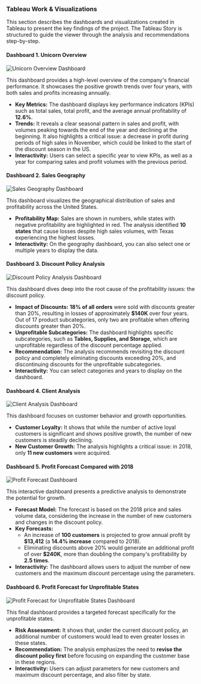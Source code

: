 ### **Tableau Work & Visualizations**

This section describes the dashboards and visualizations created in Tableau to present the key findings of the project. The Tableau Story is structured to guide the viewer through the analysis and recommendations step-by-step.

#### **Dashboard 1. Unicorn Overview**

![Unicorn Overview Dashboard](../screenshots/1_Unicorn_Overview.png)

This dashboard provides a high-level overview of the company's financial performance. It showcases the positive growth trends over four years, with both sales and profits increasing annually.

* **Key Metrics:** The dashboard displays key performance indicators (KPIs) such as total sales, total profit, and the average annual profitability of **12.6%**.
* **Trends:** It reveals a clear seasonal pattern in sales and profit, with volumes peaking towards the end of the year and declining at the beginning. It also highlights a critical issue: a decrease in profit during periods of high sales in November, which could be linked to the start of the discount season in the US.
* **Interactivity:** Users can select a specific year to view KPIs, as well as a year for comparing sales and profit volumes with the previous period.

#### **Dashboard 2. Sales Geography**

![Sales Geography Dashboard](../screenshots/2_Sales_Geography.png)

This dashboard visualizes the geographical distribution of sales and profitability across the United States.

* **Profitability Map:** Sales are shown in numbers, while states with negative profitability are highlighted in red. The analysis identified **10 states** that cause losses despite high sales volumes, with Texas experiencing the highest losses.
* **Interactivity:** On the geography dashboard, you can also select one or multiple years to display the data.

#### **Dashboard 3. Discount Policy Analysis**

![Discount Policy Analysis Dashboard](../screenshots/3_Discount_Policy_Analysis.png)

This dashboard dives deep into the root cause of the profitability issues: the discount policy.

* **Impact of Discounts:** **18% of all orders** were sold with discounts greater than 20%, resulting in losses of approximately **$140K** over four years. Out of 17 product subcategories, only two are profitable when offering discounts greater than 20%.
* **Unprofitable Subcategories:** The dashboard highlights specific subcategories, such as **Tables, Supplies, and Storage**, which are unprofitable regardless of the discount percentage applied.
* **Recommendation:** The analysis recommends revisiting the discount policy and completely eliminating discounts exceeding 20%, and discontinuing discounts for the unprofitable subcategories.
* **Interactivity:** You can select categories and years to display on the dashboard.

#### **Dashboard 4. Client Analysis**

![Client Analysis Dashboard](../screenshots/4_Clients_Analysis.png)

This dashboard focuses on customer behavior and growth opportunities.

* **Customer Loyalty:** It shows that while the number of active loyal customers is significant and shows positive growth, the number of new customers is steadily declining.
* **New Customer Growth:** The analysis highlights a critical issue: in 2018, only **11 new customers** were acquired.

#### **Dashboard 5. Profit Forecast Compared with 2018**

![Profit Forecast Dashboard](../screenshots/5_Profit_Forecast.png)

This interactive dashboard presents a predictive analysis to demonstrate the potential for growth.

* **Forecast Model:** The forecast is based on the 2018 price and sales volume data, considering the increase in the number of new customers and changes in the discount policy.
* **Key Forecasts:**
    * An increase of **100 customers** is projected to grow annual profit by **$13,412** (a **14.4% increase** compared to 2018).
    * Eliminating discounts above 20% would generate an additional profit of over **$240K**, more than doubling the company's profitability by **2.5 times**.
* **Interactivity:** The dashboard allows users to adjust the number of new customers and the maximum discount percentage using the parameters.

#### **Dashboard 6. Profit Forecast for Unprofitable States**

![Profit Forecast for Unprofitable States Dashboard](../screenshots/6_Profit_Forecast_Unprofitable_States.png)

This final dashboard provides a targeted forecast specifically for the unprofitable states.

* **Risk Assessment:** It shows that, under the current discount policy, an additional number of customers would lead to even greater losses in these states.
* **Recommendation:** The analysis emphasizes the need to **revise the discount policy first** before focusing on expanding the customer base in these regions.
* **Interactivity:** Users can adjust parameters for new customers and maximum discount percentage, and also filter by state.
